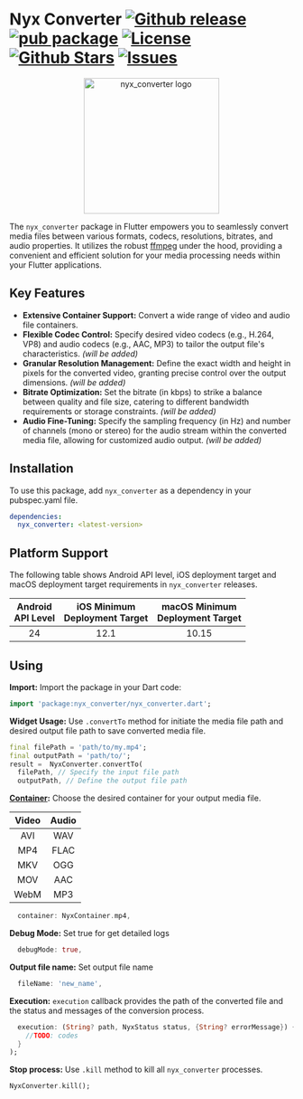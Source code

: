 # Nyx Converter [![Github release](https://img.shields.io/github/v/release/xaus-group/nyx_converter)](https://github.com/xaus-group/nyx_converter) [![pub package](https://img.shields.io/pub/v/nyx_converter.svg)](https://pub.dev/packages/nyx_converter) [![License](https://img.shields.io/github/license/xaus-group/nyx_converter)](https://www.gnu.org/licenses/lgpl-3.0.en.html) [![Github Stars](https://img.shields.io/github/stars/xaus-group/nyx_converter)](https://github.com/xaus-group/nyx_converter) [![Issues](https://img.shields.io/github/issues/xaus-group/nyx_converter)](https://github.com/xaus-group/nyx_converter/issues)

<p align="center"><img src="https://raw.githubusercontent.com/xaus-group/nyx_converter/master/screenshots/logo.png" alt="nyx_converter logo" width="240" ></p>

The `nyx_converter` package in Flutter empowers you to seamlessly convert media files between various formats, codecs, resolutions, bitrates, and audio properties. It utilizes the robust [ffmpeg](https://ffmpeg.org/) under the hood, providing a convenient and efficient solution for your media processing needs within your Flutter applications.

## Key Features

- **Extensive Container Support:** Convert a wide range of video and audio file containers.
- **Flexible Codec Control:** Specify desired video codecs (e.g., H.264, VP8) and audio codecs (e.g., AAC, MP3) to tailor the output file's characteristics. *(will be added)*
- **Granular Resolution Management:** Define the exact width and height in pixels for the converted video, granting precise control over the output dimensions. *(will be added)*
- **Bitrate Optimization:** Set the bitrate (in kbps) to strike a balance between quality and file size, catering to different bandwidth requirements or storage constraints. *(will be added)*
- **Audio Fine-Tuning:** Specify the sampling frequency (in Hz) and number of channels (mono or stereo) for the audio stream within the converted media file, allowing for customized audio output. *(will be added)*

## Installation

To use this package, add `nyx_converter` as a dependency in your pubspec.yaml file.

```yaml
dependencies:
  nyx_converter: <latest-version>
```

## Platform Support

The following table shows Android API level, iOS deployment target and macOS deployment target requirements in `nyx_converter` releases.

<table>
<thead>
<tr>
<th align="center">Android<br>API Level</th>
<th align="center">iOS Minimum<br>Deployment Target</th>
<th align="center">macOS Minimum<br>Deployment Target</th>
</tr>
</thead>
<tbody>
<tr>
<td align="center">24</td>
<td align="center">12.1</td>
<td align="center">10.15</td>
</tr>
</tbody>
</table>

## Using
**Import:** Import the package in your Dart code:

```dart
import 'package:nyx_converter/nyx_converter.dart';
```

**Widget Usage:** Use `.convertTo` method for initiate the media file path and desired output file path to save converted media file.
```dart
final filePath = 'path/to/my.mp4';
final outputPath = 'path/to/';
result =  NyxConverter.convertTo(
  filePath, // Specify the input file path
  outputPath, // Define the output file path
```
**[Container](https://pub.dev/documentation/nyx_converter/latest/nyx_converter/NyxContainer.html):** Choose the desired container for your output media file.

<table>
<thead>
<tr>
<th align="center">Video</th>
<th align="center">Audio</th>
</tr>
</thead>
<tbody>
<tr>
<td align="center">AVI</td>
<td align="center">WAV</td>
</tr>
<tr>
<td align="center">MP4</td>
<td align="center">FLAC</td>
</tr>
<tr>
<td align="center">MKV</td>
<td align="center">OGG</td>
</tr>
<tr>
<td align="center">MOV</td>
<td align="center">AAC</td>
</tr>
<tr>
<td align="center">WebM</td>
<td align="center">MP3</td>
</tr>
</tbody>
</table>

```dart
  container: NyxContainer.mp4,
```

**Debug Mode:** Set true for get detailed logs
```dart
  debugMode: true,
```

**Output file name:** Set output file name
```dart
  fileName: 'new_name',
```

**Execution:** `execution` callback provides the path of the converted file and the status and messages of the conversion process.
```dart
  execution: (String? path, NyxStatus status, {String? errorMessage}) {
    //TODO: codes
  }
);
```

**Stop process:** Use `.kill` method to kill all `nyx_converter` processes.
```dart
NyxConverter.kill();
```